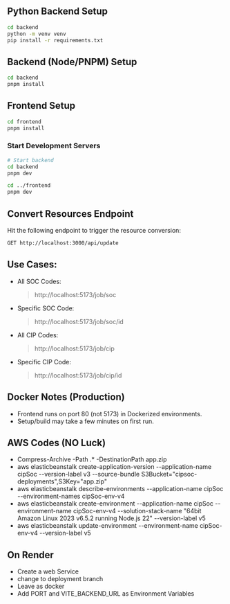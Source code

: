 ## Python Backend Setup

```bash
cd backend
python -m venv venv
pip install -r requirements.txt
```

## Backend (Node/PNPM) Setup

```bash
cd backend
pnpm install
```

## Frontend Setup

```bash
cd frontend
pnpm install
```

### Start Development Servers

```bash
# Start backend
cd backend
pnpm dev
```

```bash
cd ../frontend
pnpm dev
```

## Convert Resources Endpoint

Hit the following endpoint to trigger the resource conversion:

```bash
GET http://localhost:3000/api/update
```

## Use Cases:

- All SOC Codes:
  > http://localhost:5173/job/soc
- Specific SOC Code:
  > http://localhost:5173/job/soc/id
- All CIP Codes:
  > http://localhost:5173/job/cip
- Specific CIP Code:
  > http://localhost:5173/job/cip/id

## Docker Notes (Production)

- Frontend runs on port 80 (not 5173) in Dockerized environments.
- Setup/build may take a few minutes on first run.

## AWS Codes (NO Luck)

- Compress-Archive -Path .\* -DestinationPath app.zip
- aws elasticbeanstalk create-application-version --application-name cipSoc --version-label v3 --source-bundle S3Bucket="cipsoc-deployments",S3Key="app.zip"
- aws elasticbeanstalk describe-environments --application-name cipSoc --environment-names cipSoc-env-v4
- aws elasticbeanstalk create-environment --application-name cipSoc --environment-name cipSoc-env-v4 --solution-stack-name "64bit Amazon Linux 2023 v6.5.2 running Node.js 22" --version-label v5
- aws elasticbeanstalk update-environment --environment-name cipSoc-env-v4 --version-label v5

## On Render

- Create a web Service
- change to deployment branch
- Leave as docker
- Add PORT and VITE_BACKEND_URL as Environment Variables
